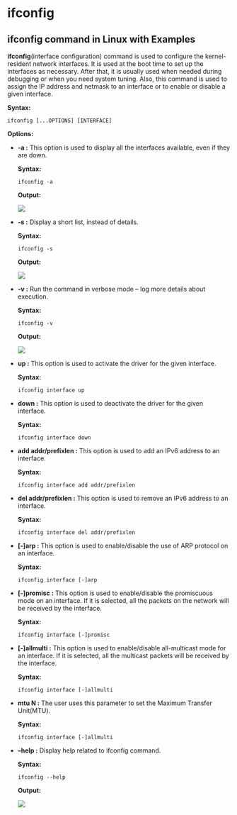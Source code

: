 # ifconfig



## ifconfig command in Linux with Examples

**ifconfig**\(interface configuration\) command is used to configure the kernel-resident network interfaces. It is used at the boot time to set up the interfaces as necessary. After that, it is usually used when needed during debugging or when you need system tuning. Also, this command is used to assign the IP address and netmask to an interface or to enable or disable a given interface.

**Syntax:**

```text
ifconfig [...OPTIONS] [INTERFACE]
```

**Options:**  
  


* **-a :** This option is used to display all the interfaces available, even if they are down.

  **Syntax:**

  ```text
  ifconfig -a
  ```

  **Output:** 

  ![](https://media.geeksforgeeks.org/wp-content/uploads/Screenshot-from-2019-01-21-09-50-12.png)

* **-s :** Display a short list, instead of details.

  **Syntax:**

  ```text
  ifconfig -s
  ```

  **Output:**

  ![](https://media.geeksforgeeks.org/wp-content/uploads/Screenshot-from-2019-01-21-09-53-19.png)

* **-v :** Run the command in verbose mode – log more details about execution.

  **Syntax:**

  ```text
  ifconfig -v
  ```

  **Output:**

  ![](https://media.geeksforgeeks.org/wp-content/uploads/Screenshot-from-2019-01-21-09-56-23.png)

* **up :** This option is used to activate the driver for the given interface.

  **Syntax:**

  ```text
  ifconfig interface up
  ```

* **down :** This option is used to deactivate the driver for the given interface.

  **Syntax:**

  ```text
  ifconfig interface down
  ```

* **add addr/prefixlen :** This option is used to add an IPv6 address to an interface.

  **Syntax:**  
  


  ```text
  ifconfig interface add addr/prefixlen
  ```

* **del addr/prefixlen :** This option is used to remove an IPv6 address to an interface.

  **Syntax:**

  ```text
  ifconfig interface del addr/prefixlen
  ```

* **\[-\]arp :** This option is used to enable/disable the use of ARP protocol on an interface.

  **Syntax:**

  ```text
  ifconfig interface [-]arp
  ```

* **\[-\]promisc :** This option is used to enable/disable the promiscuous mode on an interface. If it is selected, all the packets on the network will be received by the interface.

  **Syntax:**

  ```text
  ifconfig interface [-]promisc
  ```

* **\[-\]allmulti :** This option is used to enable/disable all-multicast mode for an interface. If it is selected, all the multicast packets will be received by the interface.

  **Syntax:**

  ```text
  ifconfig interface [-]allmulti
  ```

* **mtu N :** The user uses this parameter to set the Maximum Transfer Unit\(MTU\).

  **Syntax:**

  ```text
  ifconfig interface [-]allmulti
  ```

* **–help :** Display help related to ifconfig command.

  **Syntax:**

  ```text
  ifconfig --help
  ```

  **Output:**

  ![](https://media.geeksforgeeks.org/wp-content/uploads/Screenshot-from-2019-01-21-10-27-45.png)

